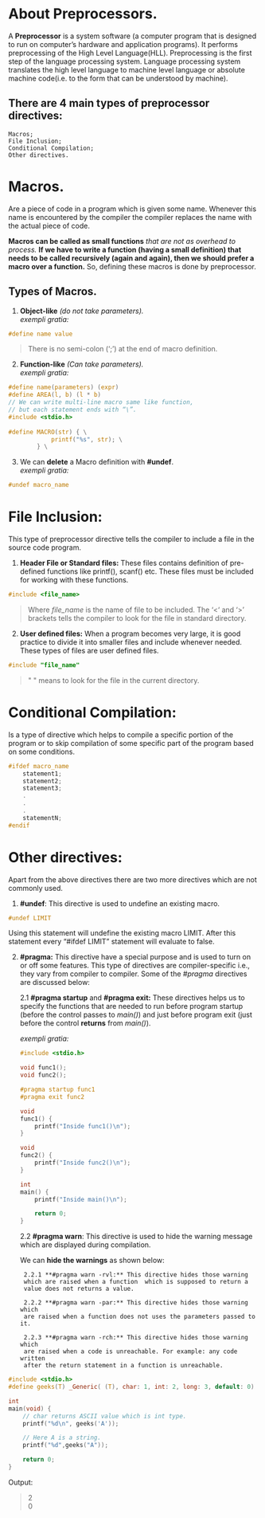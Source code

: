 # About Preprocessors.
A **Preprocessor** is a system software (a computer program that is designed to 
run on computer’s hardware and application programs). It performs 
preprocessing of the High Level Language(HLL). Preprocessing is the first 
step of the language processing system. Language processing system 
translates the high level language to machine level language or absolute 
machine code(i.e. to the form that can be understood by machine).

## There are 4 main types of preprocessor directives:

    Macros;
    File Inclusion;
    Conditional Compilation;
    Other directives.

# Macros.

Are a piece of code in a program which is given some name. Whenever this 
name is encountered by the compiler the compiler replaces the name with 
the actual piece of code.

**Macros can be called as small functions** *that are not as overhead to 
process.* **If we have to write a function (having a small definition) that 
needs to be called recursively (again and again), then we should prefer a 
macro over a function.**
So, defining these macros is done by preprocessor.

## Types of Macros.
1. **Object-like** *(do not take parameters).* </br>
*exempli gratia:*
```C
#define name value
```
> There is no semi-colon (‘;’) at the end of macro definition.

2. **Function-like** *(Can take parameters).* </br>
*exempli gratia:* </br>
```C
#define name(parameters) (expr)
#define AREA(l, b) (l * b) 
// We can write multi-line macro same like function, 
// but each statement ends with “\”.
#include <stdio.h> 
   
#define MACRO(str) { \
            printf("%s", str); \
        } \
```

3. We can **delete** a Macro definition with **#undef**. </br>
*exempli gratia:*
```C
#undef macro_name
```

# File Inclusion:
This type of preprocessor directive tells the compiler to include a file in 
the source code program.

1. **Header File or Standard files:** These files contains definition of 
pre-defined functions like printf(), scanf() etc. These files must be included
for working with these functions.

```C
#include <file_name>
```
> Where *file_name* is the name of file to be included. The ‘<‘ and ‘>’ 
> brackets tells the compiler to look for the file in standard directory.

2. **User defined files:** When a program becomes very large, it is good 
practice to divide it into smaller files and include whenever needed. 
These types of files are user defined files.

```C
#include "file_name"
```
> " " means to look for the file in the current directory.

# Conditional Compilation:

Is a type of directive which helps to 
compile a specific portion of the program or to skip compilation 
of some specific part of the program based on some conditions.

```C
#ifdef macro_name
    statement1;
    statement2;
    statement3;
    .
    .
    .
    statementN;
#endif
```

# Other directives:
Apart from the above directives there are two more directives 
which are not commonly used.

1. **#undef**: This directive is used to undefine an existing macro.
```C
#undef LIMIT
```
Using this statement will undefine the existing macro LIMIT. 
After this statement every “#ifdef LIMIT” statement will evaluate to false.

2. **#pragma:** This directive have a special purpose and is used 
to turn on or off some features. This type of directives are 
compiler-specific i.e., they vary from compiler to compiler. 
Some of the *#pragma* directives are discussed below:

    2.1 **#pragma startup** and **#pragma exit:** These directives helps us 
    to specify the functions that are needed to run before program startup 
    (before the control passes to *main()*) and just before program exit 
    (just before the control **returns** from *main()*).

    *exempli gratia:*
    ```C
    #include <stdio.h>

    void func1();
    void func2();

    #pragma startup func1
    #pragma exit func2

    void
    func1() {
    	printf("Inside func1()\n");
    }

    void
    func2() {
    	printf("Inside func2()\n");
    }

    int
    main() {
    	printf("Inside main()\n");

    	return 0;
    }
    ```
    2.2 **#pragma warn**: This directive is used to hide the warning message which are displayed during compilation.

    We can **hide the warnings** as shown below:

        2.2.1 **#pragma warn -rvl:** This directive hides those warning 
        which are raised when a function  which is supposed to return a 
        value does not returns a value.

        2.2.2 **#pragma warn -par:** This directive hides those warning which 
        are raised when a function does not uses the parameters passed to it.

        2.2.3 **#pragma warn -rch:** This directive hides those warning which 
        are raised when a code is unreachable. For example: any code written 
        after the return statement in a function is unreachable.

```C
#include <stdio.h>
#define geeks(T) _Generic( (T), char: 1, int: 2, long: 3, default: 0)

int
main(void) {
	// char returns ASCII value which is int type.
	printf("%d\n", geeks('A'));

	// Here A is a string.
	printf("%d",geeks("A"));

	return 0;
}
```
Output:
> 2 </br>
> 0